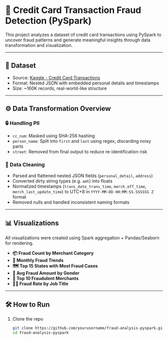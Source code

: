 # 🧠 Credit Card Transaction Fraud Detection (PySpark)

This project analyzes a dataset of credit card transactions using PySpark to uncover fraud patterns and generate meaningful insights through data transformation and visualization.

---

## 📂 Dataset

- Source: [Kaggle - Credit Card Transactions](#)
- Format: Nested JSON with embedded personal details and timestamps
- Size: ~160K records, real-world-like structure

---

## ⚙️ Data Transformation Overview

### 🔒 Handling PII
- `cc_num`: Masked using SHA-256 hashing
- `person_name`: Split into `first` and `last` using regex, discarding noisy parts
- `street`: Removed from final output to reduce re-identification risk

### 🧹 Data Cleaning
- Parsed and flattened nested JSON fields (`personal_detail`, `address`)
- Converted dirty string types (e.g. `amt`) into floats
- Normalized timestamps (`trans_date_trans_time`, `merch_eff_time`, `merch_last_update_time`) to UTC+8 in `YYYY-MM-DD HH:MM:SS.SSSSSS Z` format
- Removed nulls and handled inconsistent naming formats

---

## 📊 Visualizations

All visualizations were created using Spark aggregation + Pandas/Seaborn for rendering.

- **📦 Fraud Count by Merchant Category**
- **📅 Monthly Fraud Trends**
- **🗺️ Top 15 States with Most Fraud Cases**
- **🚻 Avg Fraud Amount by Gender**
- **🏬 Top 10 Fraudulent Merchants**
- **🧑‍💼 Fraud Rate by Job Title**

---

## 🛠 How to Run

1. Clone the repo  
   ```bash
   git clone https://github.com/yourusername/fraud-analysis-pyspark.git
   cd fraud-analysis-pyspark
